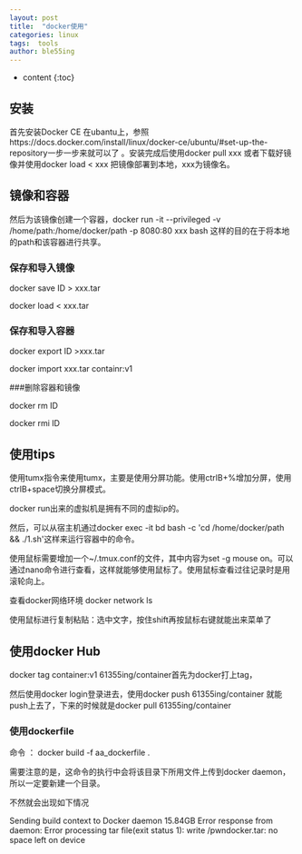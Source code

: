 ```yaml
---
layout: post
title:  "docker使用"
categories: linux
tags:  tools
author: ble55ing
---
```


* content
{:toc}

## 安装

首先安装Docker CE 在ubantu上，参照https://docs.docker.com/install/linux/docker-ce/ubuntu/#set-up-the-repository一步一步来就可以了 。安装完成后使用docker pull xxx 或者下载好镜像并使用docker load < xxx 把镜像部署到本地，xxx为镜像名。

## 镜像和容器

然后为该镜像创建一个容器，docker run -it --privileged -v /home/path:/home/docker/path -p 8080:80 xxx bash 这样的目的在于将本地的path和该容器进行共享。

### 保存和导入镜像

docker save ID > xxx.tar

docker load < xxx.tar

### 保存和导入容器

docker export ID >xxx.tar

docker import xxx.tar containr:v1

###删除容器和镜像

docker rm ID

docker rmi ID

## 使用tips

使用tumx指令来使用tumx，主要是使用分屏功能。使用ctrlB+%增加分屏，使用ctrlB+space切换分屏模式。

docker run出来的虚拟机是拥有不同的虚拟ip的。

然后，可以从宿主机通过docker exec -it bd bash -c 'cd /home/docker/path && ./1.sh'这样来运行容器中的命令。

使用鼠标需要增加一个~/.tmux.conf的文件，其中内容为set -g mouse on。可以通过nano命令进行查看，这样就能够使用鼠标了。使用鼠标查看过往记录时是用滚轮向上。

查看docker网络环境  docker network ls

使用鼠标进行复制粘贴：选中文字，按住shift再按鼠标右键就能出来菜单了

## 使用docker Hub

docker tag container:v1 61355ing/container首先为docker打上tag，

然后使用docker login登录进去，使用docker push 61355ing/container 就能push上去了，下来的时候就是docker pull 61355ing/container 

### 使用dockerfile

命令 ： docker build -f aa_dockerfile .

需要注意的是，这命令的执行中会将该目录下所用文件上传到docker daemon，所以一定要新建一个目录。

不然就会出现如下情况

Sending build context to Docker daemon  15.84GB
Error response from daemon: Error processing tar file(exit status 1): write /pwndocker.tar: no space left on device




